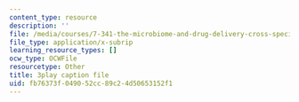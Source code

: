 ```yaml
---
content_type: resource
description: ''
file: /media/courses/7-341-the-microbiome-and-drug-delivery-cross-species-communication-in-health-and-disease-spring-2018/fb76373f049052cc89c24d50653152f1_blD8f7MOhFQ.vtt
file_type: application/x-subrip
learning_resource_types: []
ocw_type: OCWFile
resourcetype: Other
title: 3play caption file
uid: fb76373f-0490-52cc-89c2-4d50653152f1
---
```

